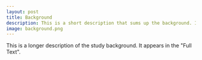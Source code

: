 ```yaml
---
layout: post
title: Background
description: This is a short description that sums up the background. It appears in the "In a nutshell" part of the website.
image: background.png
---
```


This is a longer description of the study background. It appears in the "Full Text".
